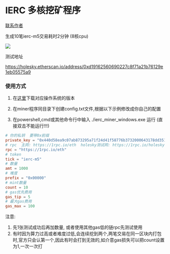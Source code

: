 # IERC 多核挖矿程序


[联系作者](https://twitter.com/chenmin22998595)


生成10笔ierc-m5交易耗时2分钟 (8核cpu)

![](./img.png)

测试地址

https://holesky.etherscan.io/address/0xd19162560690227c8f71a21b76129e1eb05575a9


### 使用方式

1. 在[这里](https://github.com/minchenzz/ierc-miner/releases)下载对应操作系统的版本

2. 在miner程序同目录下创建config.txt文件,根据以下示例修改成你自己的配置

3. 在powershell,cmd或其他命令行中输入 ./ierc_miner_windows.exe 运行 (直接双击不能运行!!!)

```toml
# 你的私钥  要带0x前缀
private_key = "0x440d58ea9c07ab873295a71f24d41f58776b3732000643178dd351c991b53e48"
# rpc  主网: https://1rpc.io/eth  holesky测试网: https://1rpc.io/holesky
rpc = "https://1rpc.io/eth"
# token
tick = "ierc-m5"
# 数量
amt = 1000
# 难度
prefix = "0x00000"
# mint数量
count = 10
# gas优先费用
gas_tip = 5
# 最大gas费用
gas_max = 100
```

注意: 
1. 先1张测试成功后再加数量, 或者使用其他gas低的链rpc先测试使用
2. 有时因为算力过高或者难度过低,会连续挖到两个,两笔交易在同一区块内打包时,官方只会认第一个,因此有时会打到无效的,如介意gas损失可以把count设置为1,一次一次打